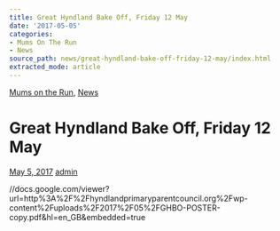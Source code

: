 ```yaml
---
title: Great Hyndland Bake Off, Friday 12 May
date: '2017-05-05'
categories:
- Mums On The Run
- News
source_path: news/great-hyndland-bake-off-friday-12-may/index.html
extracted_mode: article
---
```

[Mums on the Run](category/mums-on-the-run/), [News](/news/)

# Great Hyndland Bake Off, Friday 12 May

[May 5, 2017](/news/great-hyndland-bake-off-friday-12-may/) [admin](author/admin/)

//docs.google.com/viewer?url=http%3A%2F%2Fhyndlandprimaryparentcouncil.org%2Fwp-content%2Fuploads%2F2017%2F05%2FGHBO-POSTER-copy.pdf&hl=en_GB&embedded=true

